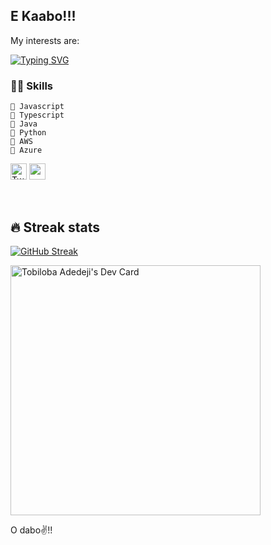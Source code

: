 ## E Kaabo!!! 

My interests are: 

[![Typing SVG](https://readme-typing-svg.herokuapp.com?font=Sherif&size=40&pause=900&color=305042&center=true&vCenter=true&width=1000&height=100&lines=Frontend;Open+source;DevOps;Technical+Writing;Teaching+kids+tech)](https://git.io/typing-svg)

### 👨‍💻 Skills
    💬 Javascript
    💬 Typescript
    💬 Java 
    💬 Python
    💬 AWS 
    💬 Azure 

<!-- Social icons section -->
<p align="left">
 <a href="https://twitter.com/toby_solutions"><img width="26px" alt="Twitter" title="Twitter" src="https://i.imgur.com/LS08Auh.png"/></a>
 <a href="https://linkedin.com/in/tobiloba-adedeji" alt="LinkedIn"><img width="26px" src="https://i.imgur.com/VgmUYaC.png"/></a>
</p>   &#8287;&#8287;&#8287;&#8287;&#8287;

## 🔥 Streak stats
[![GitHub Streak](http://github-readme-streak-stats.herokuapp.com?user=tobySolutions&theme=cobalt)](https://git.io/streak-stats)
<br>


<a href="https://app.daily.dev/Toby7"><img src="https://api.daily.dev/devcards/06fe0e1c38fb4b3dbf981fcb99aedd9d.png?r=snd" width="400" alt="Tobiloba Adedeji's Dev Card"/></a>

 
O dabo✌!! <br>
 
